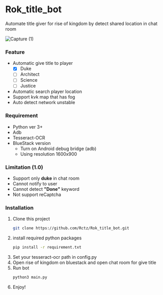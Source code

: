 # Rok_title_bot
Automate title giver for rise of kingdom by detect shared location in chat room

![Capture (1)](https://user-images.githubusercontent.com/46108793/221348786-a9fa15c5-4e7d-432a-a5df-57868ad748df.jpg)


### Feature
* Automatic give title to player
  - [X] Duke
  - [ ] Architect
  - [ ] Science
  - [ ] Justice
* Automatic search player location
* Support kvk map that has fog
* Auto detect network unstable

### Requirement
* Python ver 3+
* Adb
* Tesseract-OCR
* BlueStack version
   - Turn on Android debug bridge (adb)
   - Using resolution 1600x900

### Limitation (1.0)
* Support only **duke** in chat room
* Cannot notify to user
* Cannot detect **"Done"** keyword
* Not support reCaptcha

### Installation
1) Clone this project
    ```bash
    git clone https://github.com/Rctz/Rok_title_bot.git
    ```
2) install required python packages
    ```bash
    pip install -r requirement.txt
    ```
3) Set your tesseract-ocr path in config.py
4) Open rise of kingdom on bluestack and open chat room for give title
5) Run bot 
    ```python
    python3 main.py
    ```
6) Enjoy!
